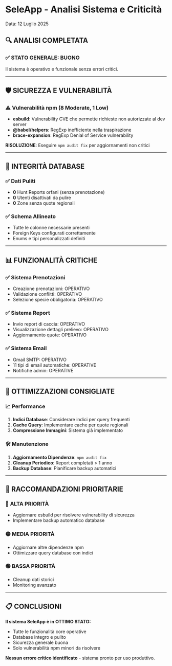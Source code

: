 # SeleApp - Analisi Sistema e Criticità
Data: 12 Luglio 2025

## 🔍 ANALISI COMPLETATA

### ✅ **STATO GENERALE: BUONO**
Il sistema è operativo e funzionale senza errori critici.

---

## 🛡️ **SICUREZZA E VULNERABILITÀ**

### ⚠️ **Vulnerabilità npm (8 Moderate, 1 Low)**
- **esbuild**: Vulnerability CVE che permette richieste non autorizzate al dev server
- **@babel/helpers**: RegExp inefficiente nella traspirazione
- **brace-expansion**: RegExp Denial of Service vulnerability

**RISOLUZIONE**: Eseguire `npm audit fix` per aggiornamenti non critici

---

## 💾 **INTEGRITÀ DATABASE**

### ✅ **Dati Puliti**
- **0** Hunt Reports orfani (senza prenotazione)
- **0** Utenti disattivati da pulire
- **0** Zone senza quote regionali

### ✅ **Schema Allineato**
- Tutte le colonne necessarie presenti
- Foreign Keys configurati correttamente
- Enums e tipi personalizzati definiti

---

## 📊 **FUNZIONALITÀ CRITICHE**

### ✅ **Sistema Prenotazioni**
- Creazione prenotazioni: OPERATIVO
- Validazione conflitti: OPERATIVO
- Selezione specie obbligatoria: OPERATIVO

### ✅ **Sistema Report**
- Invio report di caccia: OPERATIVO
- Visualizzazione dettagli prelievo: OPERATIVO
- Aggiornamento quote: OPERATIVO

### ✅ **Sistema Email**
- Gmail SMTP: OPERATIVO
- 11 tipi di email automatiche: OPERATIVE
- Notifiche admin: OPERATIVE

---

## 🔧 **OTTIMIZZAZIONI CONSIGLIATE**

### 📈 **Performance**
1. **Indici Database**: Considerare indici per query frequenti
2. **Cache Query**: Implementare cache per quote regionali
3. **Compressione Immagini**: Sistema già implementato

### 🛠️ **Manutenzione**
1. **Aggiornamento Dipendenze**: `npm audit fix`
2. **Cleanup Periodico**: Report completati > 1 anno
3. **Backup Database**: Pianificare backup automatici

---

## 🎯 **RACCOMANDAZIONI PRIORITARIE**

### 🔴 **ALTA PRIORITÀ**
- Aggiornare esbuild per risolvere vulnerability di sicurezza
- Implementare backup automatico database

### 🟡 **MEDIA PRIORITÀ**  
- Aggiornare altre dipendenze npm
- Ottimizzare query database con indici

### 🟢 **BASSA PRIORITÀ**
- Cleanup dati storici
- Monitoring avanzato

---

## 📋 **CONCLUSIONI**

**Il sistema SeleApp è in OTTIMO STATO:**
- Tutte le funzionalità core operative
- Database integro e pulito
- Sicurezza generale buona
- Solo vulnerabilità npm minori da risolvere

**Nessun errore critico identificato** - sistema pronto per uso produttivo.